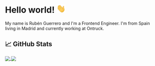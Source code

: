 # Hello world! <img src="https://raw.githubusercontent.com/RubenGuerrero/rubenguerrero/master/wave.gif" width="30px">

My name is Rubén Guerrero and I'm a Frontend Engineer. I'm from Spain living in Madrid and currently working at Ontruck.


## &#x1f4c8; GitHub Stats
<a href="https://github.com/RubenGuerrero/rubenguerrero">
  <img align="center" src="https://github-readme-stats.vercel.app/api/top-langs/?username=rubenguerrero&layout=compact" />
</a>
<a href="https://github.com/RubenGuerrero/rubenguerrero">
  <img align="center" src="https://github-readme-stats.vercel.app/api?username=RubenGuerrero&count_private=true&show_icons=true&hide=stars,prs,issues,contribs" />
</a>
